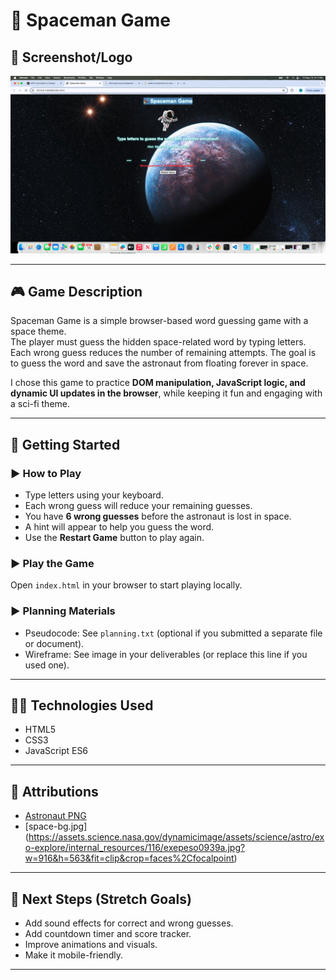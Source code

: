 # 🚀 Spaceman Game


## 📸 Screenshot/Logo
![Spaceman Game Screenshot](Screenshot.png)


---

## 🎮 Game Description
Spaceman Game is a simple browser-based word guessing game with a space theme.  
The player must guess the hidden space-related word by typing letters. Each wrong guess reduces the number of remaining attempts. The goal is to guess the word and save the astronaut from floating forever in space.

I chose this game to practice **DOM manipulation, JavaScript logic, and dynamic UI updates in the browser**, while keeping it fun and engaging with a sci-fi theme.

---

## 🚀 Getting Started

### ▶ How to Play
- Type letters using your keyboard.
- Each wrong guess will reduce your remaining guesses.
- You have **6 wrong guesses** before the astronaut is lost in space.
- A hint will appear to help you guess the word.
- Use the **Restart Game** button to play again.

### ▶ Play the Game
Open `index.html` in your browser to start playing locally.

### ▶ Planning Materials
- Pseudocode: See `planning.txt` (optional if you submitted a separate file or document).
- Wireframe: See image in your deliverables (or replace this line if you used one).

---

## 👨‍💻 Technologies Used
- HTML5
- CSS3
- JavaScript ES6

---

## 🔗 Attributions
 
- [Astronaut PNG](https://www.google.com/url?sa=i&url=https%3A%2F%2Fwww.vecteezy.com%2Fpng%2F47307969-cute-astronaut-on-transparent-background&psig=AOvVaw3zt4WJqg5K5syp6Y2NOaTf&ust=1747533584296000&source=images&cd=vfe&opi=89978449&ved=0CBQQjRxqFwoTCND_n4u0qY0DFQAAAAAdAAAAABAE)  
- [space-bg.jpg] (https://assets.science.nasa.gov/dynamicimage/assets/science/astro/exo-explore/internal_resources/116/exepeso0939a.jpg?w=916&h=563&fit=clip&crop=faces%2Cfocalpoint)


---

## 🚀 Next Steps (Stretch Goals)
- Add sound effects for correct and wrong guesses.
- Add countdown timer and score tracker.
- Improve animations and visuals.
- Make it mobile-friendly.

---
